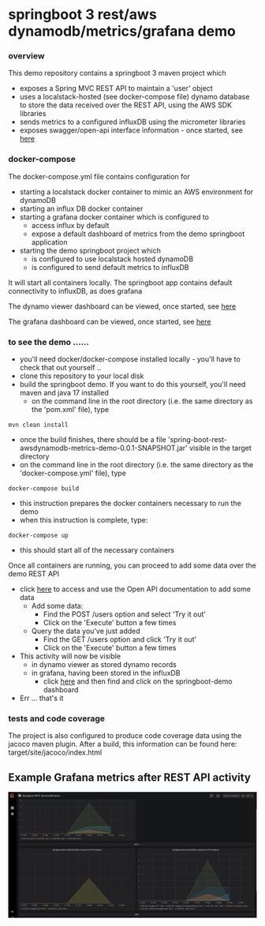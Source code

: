 # springboot 3 rest/aws dynamodb/metrics/grafana demo

### overview
This demo repository contains a springboot 3 maven project which

* exposes a Spring MVC REST API to maintain a 'user' object
* uses a localstack-hosted (see docker-compose file) dynamo database to store the data received over the REST API, using the AWS SDK libraries
* sends metrics to a configured influxDB using the micrometer libraries 
* exposes swagger/open-api interface information - once started, see [here](http://localhost:8080/swagger-ui.html)

### docker-compose
The docker-compose.yml file contains configuration for
* starting a localstack docker container to mimic an AWS environment for dynamoDB
* starting an influx DB docker container
* starting a grafana docker container which is configured to 
  * access influx by default
  * expose a default dashboard of metrics from the demo springboot application
* starting the demo springboot project which
  * is configured to use localstack hosted dynamoDB
  * is configured to send default metrics to influxDB

It will start all containers locally. The springboot app contains default connectivity to influxDB, as does grafana

The dynamo viewer dashboard can be viewed, once started, see [here](http://localhost:8001)

The grafana dashboard can be viewed, once started, see [here](http://localhost:3000)

### to see the demo ......
* you'll need docker/docker-compose installed locally - you'll have to check that out yourself ..
* clone this repository to your local disk
* build the springboot demo. If you want to do this yourself, you'll need maven and java 17 installed
  * on the command line in the root directory (i.e. the same directory as the 'pom.xml' file), type
```agsl
mvn clean install
```
* once the build finishes, there should be a file 'spring-boot-rest-awsdynamodb-metrics-demo-0.0.1-SNAPSHOT.jar' visible in the target directory
* on the command line in the root directory (i.e. the same directory as the 'docker-compose.yml' file), type
```agsl
docker-compose build
```
* this instruction prepares the docker containers necessary to run the demo
* when this instruction is complete, type:
```agsl
docker-compose up
```
* this should start all of the necessary containers

Once all containers are running, you can proceed to add some data over the demo REST API
* click [here](http://localhost:3000/swagger-ui.html) to access and use the Open API documentation to add some data 
  * Add some data:
    * Find the POST /users option and select 'Try it out'
    * Click on the 'Execute' button a few times
  * Query the data you've just added
    * Find the GET /users option and click 'Try it out'
    * Click on the 'Execute' button a few times
* This activity will now be visible
  * in dynamo viewer as stored dynamo records
  * in grafana, having been stored in the influxDB
    * click [here](http://localhost:3000) and then find and click on the springboot-demo dashboard
* Err ... that's it

### tests and code coverage
The project is also configured to produce code coverage data using the jacoco maven plugin.
After a build, this information can be found here: target/site/jacoco/index.html

## Example Grafana metrics after REST API activity
![Image](grafana-results-example.png)